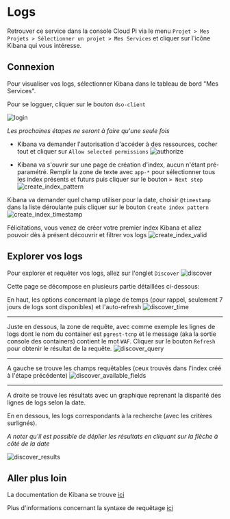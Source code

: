 # Logs

Retrouver ce service dans la console Cloud Pi via le menu `Projet > Mes Projets > Sélectionner un projet > Mes Services` et cliquer sur l'icône Kibana qui vous intéresse.

## Connexion
Pour visualiser vos logs, sélectionner Kibana dans le tableau de bord "Mes Services".

Pour se logguer, cliquer sur le bouton `dso-client`

![login](/img/guide/kibana/log-in.png)


*Les prochaines étapes ne seront à faire qu'une seule fois*

- Kibana va demander l'autorisation d'accéder à des ressources, cocher tout et cliquer sur `Allow selected permissions`
![authorize](/img/guide/kibana/authorize.png)

- Kibana va s'ouvrir sur une page de création d'index, aucun n'étant pré-paramétré.
Remplir la zone de texte avec `app-*` pour sélectionner tous les index présents et futurs puis cliquer sur le bouton `> Next step`
![create_index_pattern](/img/guide/kibana/create_index_pattern.png)

Kibana va demander quel champ utiliser pour la date, choisir `@timestamp` dans la liste déroulante puis cliquer sur le bouton `Create index pattern`
![create_index_timestamp](/img/guide/kibana/create_index_timestamp.png)

Félicitations, vous venez de créer votre premier index Kibana et allez pouvoir dès à présent découvrir et filtrer vos logs
![create_index_valid](/img/guide/kibana/create_index_valid.png)


## Explorer vos logs
Pour explorer et requêter vos logs, allez sur l'onglet `Discover`
![discover](/img/guide/kibana/discover.png)

Cette page se décompose en plusieurs partie détaillées ci-dessous:

En haut, les options concernant la plage de temps (pour rappel, seulement 7 jours de logs sont disponibles) et l'auto-refresh
![discover_time](/img/guide/kibana/discover_time.png)

---
Juste en dessous, la zone de requête, avec comme exemple les lignes de logs dont le nom du container est `pgrest-tcnp` et le message (aka la sortie console des containers) contient le mot `WAF`.
Cliquer sur le bouton `Refresh` pour obtenir le résultat de la requête.
![discover_query](/img/guide/kibana/discover_query.png)

---
A gauche se trouve les champs requêtables (ceux trouvés dans l'index créé à l'étape précédente)
![discover_available_fields](/img/guide/kibana/discover_available_fields.png)

---
A droite se trouve les résultats avec un graphique reprenant la disparité des lignes de logs selon la date.

En en dessous, les logs correspondants à la recherche (avec les critères surlignés). 

*A noter qu'il est possible de déplier les résultats en cliquant sur la flèche à côté de la date*

![discover_results](/img/guide/kibana/discover_results.png)



## Aller plus loin
La documentation de Kibana se trouve [ici](https://www.elastic.co/guide/en/kibana/6.8/index.html)

Plus d'informations concernant la syntaxe de requêtage [ici](https://www.elastic.co/guide/en/kibana/6.8/kuery-query.html)

